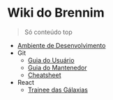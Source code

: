 # Wiki do Brennim

> Só conteúdo top

- [Ambiente de Desenvolvimento](ambiente.md)
- Git
  - [Guia do Usuário](git/guia.md)
  - [Guia do Mantenedor](git/maintainer.md)
  - [Cheatsheet](git/cheatsheet.md)
- React
  - [Trainee das Gálaxias](react/trainee.md)
